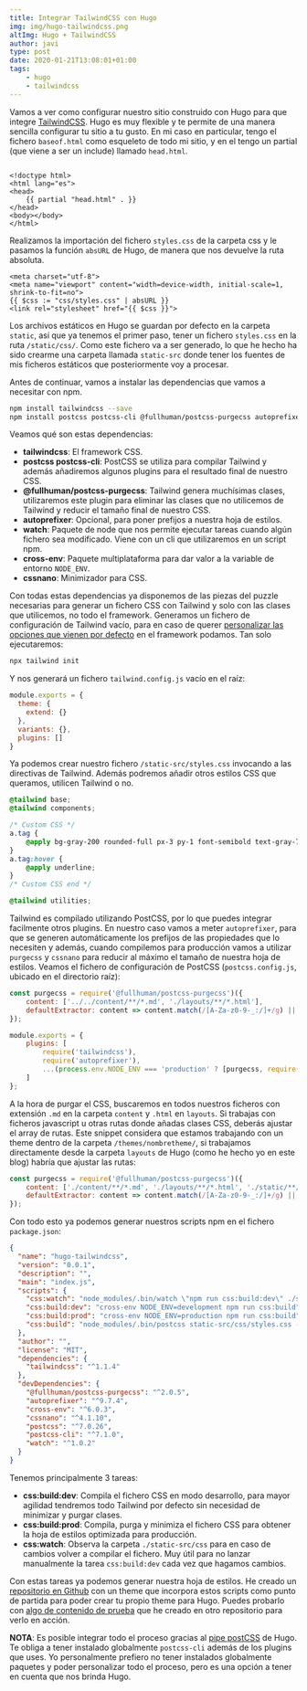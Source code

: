 ```yaml
---
title: Integrar TailwindCSS con Hugo
img: img/hugo-tailwindcss.png
altImg: Hugo + TailwindCSS
author: javi
type: post
date: 2020-01-21T13:08:01+01:00
tags:
    - hugo
    - tailwindcss
---
```


Vamos a ver como configurar nuestro sitio construido con Hugo para que integre [TailwindCSS][1]. Hugo es muy flexible y te
permite de una manera sencilla configurar tu sitio a tu gusto. En mi caso en particular, tengo el fichero `baseof.html`
como esqueleto de todo mi sitio, y en el tengo un partial (que viene a ser un include) llamado `head.html`.

```go-html-template

<!doctype html>
<html lang="es">
<head>
    {{ partial "head.html" . }}
</head>
<body></body>
</html>
```

Realizamos la importación del fichero `styles.css` de la carpeta css y le pasamos la función `absURL` de Hugo, de manera
que nos devuelve la ruta absoluta.

```go-html-template
<meta charset="utf-8">
<meta name="viewport" content="width=device-width, initial-scale=1, shrink-to-fit=no">
{{ $css := "css/styles.css" | absURL }}
<link rel="stylesheet" href="{{ $css }}">
```

Los archivos estáticos en Hugo se guardan por defecto en la carpeta `static`, así que ya tenemos el primer paso, tener un
fichero `styles.css` en la ruta `/static/css/`. Como este fichero va a ser generado, lo que he hecho ha sido crearme una
carpeta llamada `static-src` donde tener los fuentes de mis ficheros estáticos que posteriormente voy a procesar.

Antes de continuar, vamos a instalar las dependencias que vamos a necesitar con npm.

```bash
npm install tailwindcss --save
npm install postcss postcss-cli @fullhuman/postcss-purgecss autoprefixer watch cross-env cssnano --save-dev
```

Veamos qué son estas dependencias:

-   **tailwindcss**: El framework CSS.
-   **postcss postcss-cli**: PostCSS se utiliza para compilar Tailwind y además añadiremos algunos plugins para el resultado
    final de nuestro CSS.
-   **@fullhuman/postcss-purgecss**: Tailwind genera muchísimas clases, utilizaremos este plugin para eliminar las clases que
    no utilicemos de Tailwind y reducir el tamaño final de nuestro CSS.
-   **autoprefixer**: Opcional, para poner prefijos a nuestra hoja de estilos.
-   **watch**: Paquete de node que nos permite ejecutar tareas cuando algún fichero sea modificado. Viene con un cli que
    utilizaremos en un script npm.
-   **cross-env**: Paquete multiplataforma para dar valor a la variable de entorno `NODE_ENV`.
-   **cssnano**: Minimizador para CSS.

Con todas estas dependencias ya disponemos de las piezas del puzzle necesarias para generar un fichero CSS con Tailwind
y solo con las clases que utilicemos, no todo el framework. Generamos un fichero de configuración de Tailwind vacío,
para en caso de querer [personalizar las opciones que vienen por defecto][2] en el framework podamos. Tan solo ejecutaremos:

```bash
npx tailwind init
```

Y nos generará un fichero `tailwind.config.js` vacío en el raíz:
```js
module.exports = {
  theme: {
    extend: {}
  },
  variants: {},
  plugins: []
}
```

Ya podemos crear nuestro fichero `/static-src/styles.css` invocando a las directivas de Tailwind. Además podremos añadir
otros estilos CSS que queramos, utilicen Tailwind o no.

```css
@tailwind base;
@tailwind components;

/* Custom CSS */
a.tag {
    @apply bg-gray-200 rounded-full px-3 py-1 font-semibold text-gray-700;
}
a.tag:hover {
    @apply underline;
}
/* Custom CSS end */

@tailwind utilities;
```

Tailwind es compilado utilizando PostCSS, por lo que puedes integrar facilmente otros plugins. En nuestro caso vamos
a meter `autoprefixer`, para que se generen automáticamente los prefijos de las propiedades que lo necesiten y además,
cuando compilemos para producción vamos a utilizar `purgecss` y `cssnano` para reducir al máximo el tamaño de nuestra 
hoja de estilos. Veamos el fichero de configuración de PostCSS (`postcss.config.js`, ubicado en el directorio raíz):

```js
const purgecss = require('@fullhuman/postcss-purgecss')({
    content: ['../../content/**/*.md', './layouts/**/*.html'],
    defaultExtractor: content => content.match(/[A-Za-z0-9-_:/]+/g) || []
});

module.exports = {
    plugins: [
        require('tailwindcss'),
        require('autoprefixer'),
        ...(process.env.NODE_ENV === 'production' ? [purgecss, require('cssnano')] : [])
    ]
};
```

A la hora de purgar el CSS, buscaremos en todos nuestros ficheros con extensión `.md` en la carpeta `content` y `.html` en
`layouts`. Si trabajas con ficheros javascript u otras rutas donde añadas clases CSS, deberás ajustar el array de rutas.
Este snippet considera que estamos trabajando con un theme dentro de la carpeta `/themes/nombretheme/`, si
trabajamos directamente desde la carpeta `layouts` de Hugo (como he hecho yo en este blog) habría que ajustar las rutas:

```js
const purgecss = require('@fullhuman/postcss-purgecss')({
    content: ['./content/**/*.md', './layouts/**/*.html', './static/**/*.js'],
    defaultExtractor: content => content.match(/[A-Za-z0-9-_:/]+/g) || []
});
```

Con todo esto ya podemos generar nuestros scripts npm en el fichero `package.json`:

```json
{
  "name": "hugo-tailwindcss",
  "version": "0.0.1",
  "description": "",
  "main": "index.js",
  "scripts": {
    "css:watch": "node_modules/.bin/watch \"npm run css:build:dev\" ./static-src/css",
    "css:build:dev": "cross-env NODE_ENV=development npm run css:build",
    "css:build:prod": "cross-env NODE_ENV=production npm run css:build",
    "css:build": "node_modules/.bin/postcss static-src/css/styles.css -o static/css/styles.css"
  },
  "author": "",
  "license": "MIT",
  "dependencies": {
    "tailwindcss": "^1.1.4"
  },
  "devDependencies": {
    "@fullhuman/postcss-purgecss": "^2.0.5",
    "autoprefixer": "^9.7.4",
    "cross-env": "^6.0.3",
    "cssnano": "^4.1.10",
    "postcss": "^7.0.26",
    "postcss-cli": "^7.1.0",
    "watch": "^1.0.2"
  }
}

```
Tenemos principalmente 3 tareas:
- **css:build:dev**: Compila el fichero CSS en modo desarrollo, para mayor agilidad tendremos todo Tailwind por defecto sin
necesidad de minimizar y purgar clases.
- **css:build:prod**: Compila, purga y minimiza el fichero CSS para obtener la hoja de estilos optimizada para producción.
- **css:watch**: Observa la carpeta `./static-src/css` para en caso de cambios volver a compilar el fichero. Muy útil para no
lanzar manualmente la tarea `css:build:dev` cada vez que hagamos cambios.

Con estas tareas ya podemos generar nuestra hoja de estilos. He creado un [repositorio en Github][3] con un theme que incorpora
estos scripts como punto de partida para poder crear tu propio theme para Hugo. Puedes probarlo con [algo de contenido de
prueba][4] que he creado en otro repositorio para verlo en acción.

**NOTA**: Es posible integrar todo el proceso gracias al [pipe postCSS][5] de Hugo. Te 
obliga a tener instalado globalmente `postcss-cli` además de los plugins que uses. Yo personalmente prefiero no tener
instalados globalmente paquetes y poder personalizar todo el proceso, pero es una opción a tener en cuenta que nos brinda Hugo.

 [1]: https://tailwindcss.com/
 [2]: https://tailwindcss.com/docs/configuration/#app
 [3]: https://github.com/javifm86/hugo-tailwindcss-starter
 [4]: https://github.com/javifm86/hugo-tailwindcss
 [5]: https://gohugo.io/hugo-pipes/postcss/
